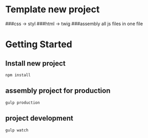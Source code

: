 # Template new project

###css -> styl
###html -> twig
###assembly all js files in one file

# Getting Started

## Install new project

```
npm install
```

## assembly project for production

```
gulp production
```

## project development

```
gulp watch
```
